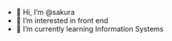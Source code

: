 - 👋 Hi, I’m @sakura
- 👀 I’m interested in front end
- 🌱 I’m currently learning Information Systems


<!---
:)
--->
